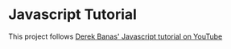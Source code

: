 # Javascript Tutorial

This project follows [Derek Banas' Javascript tutorial on YouTube](https://youtu.be/fju9ii8YsGs)
